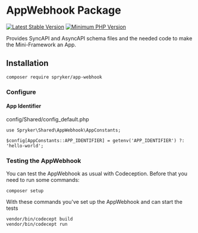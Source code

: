 # AppWebhook Package
[![Latest Stable Version](https://poser.pugx.org/spryker/app-webhook/v/stable.svg)](https://packagist.org/packages/spryker/app-webhook)
[![Minimum PHP Version](https://img.shields.io/badge/php-%3E%3D%208.1-8892BF.svg)](https://php.net/)

Provides SyncAPI and AsyncAPI schema files and the needed code to make the Mini-Framework an App.

## Installation

```
composer require spryker/app-webhook
```

### Configure

#### App Identifier

config/Shared/config_default.php

```
use Spryker\Shared\AppWebhook\AppConstants;

$config[AppConstants::APP_IDENTIFIER] = getenv('APP_IDENTIFIER') ?: 'hello-world';
```

### Testing the AppWebhook

You can test the AppWebhook as usual with Codeception. Before that you need to run some commands:

```
composer setup
```

With these commands you've set up the AppWebhook and can start the tests

```
vendor/bin/codecept build
vendor/bin/codecept run
```
